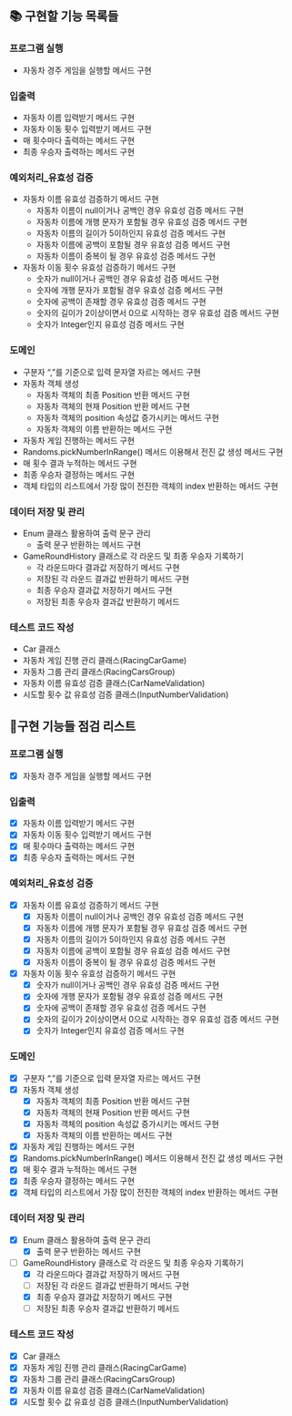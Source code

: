 ## 📚 구현할 기능 목록들

### 프로그램 실행

- 자동차 경주 게임을 실행할 메서드 구현

### 입출력

- 자동차 이름 입력받기 메서드 구현
- 자동차 이동 횟수 입력받기 메서드 구현
- 매 횟수마다 출력하는 메서드 구현
- 최종 우승자 출력하는 메서드 구현

### 예외처리_유효성 검증

- 자동차 이름 유효성 검증하기 메서드 구현
    - 자동차 이름이 null이거나 공백인 경우 유효성 검증 메서드 구현
    - 자동차 이름에 개행 문자가 포함될 경우 유효성 검증 메서드 구현
    - 자동차 이름의 길이가 5이하인지 유효성 검증 메서드 구현
    - 자동차 이름에 공백이 포함될 경우 유효성 검증 메서드 구현
    - 자동차 이름이 중복이 될 경우 유효성 검증 메서드 구현
- 자동차 이동 횟수 유효성 검증하기 메서드 구현
    - 숫자가 null이거나 공백인 경우 유효성 검증 메서드 구현
    - 숫자에 개행 문자가 포함될 경우 유효성 검증 메서드 구현
    - 숫자에 공백이 존재할 경우 유효성 검증 메서드 구현
    - 숫자의 길이가 2이상이면서 0으로 시작하는 경우 유효성 검증 메서드 구현
    - 숫자가 Integer인지 유효성 검증 메서드 구현

### 도메인

- 구분자 “,”를 기준으로 입력 문자열 자르는 메서드 구현
- 자동차 객체 생성
    - 자동차 객체의 최종 Position 반환 메서드 구현
    - 자동차 객체의 현재 Position 반환 메서드 구현
    - 자동차 객체의 position 속성값 증가시키는 메서드 구현
    - 자동차 객체의 이름 반환하는 메서드 구현
- 자동차 게임 진행하는 메서드 구현
- Randoms.pickNumberInRange() 메서드 이용해서 전진 값 생성 메서드 구현
- 매 횟수 결과 누적하는 메서드 구현
- 최종 우승자 결정하는 메서드 구현
- 객체 타입의 리스트에서 가장 많이 전진한 객체의 index 반환하는 메서드 구현

### 데이터 저장 및 관리

- Enum 클래스 활용하여 출력 문구 관리
    - 출력 문구 반환하는 메서드 구현
- GameRoundHistory 클래스로 각 라운드 및 최종 우승자 기록하기
    - 각 라운드마다 결과값 저장하기 메서드 구현
    - 저장된 각 라운드 결과값 반환하기 메서드 구현
    - 최종 우승자 결과값 저장하기 메서드 구현
    - 저장된 최종 우승자 결과값 반환하기 메서드

### 테스트 코드 작성

- Car 클래스
- 자동차 게임 진행 관리 클래스(RacingCarGame)
- 자동차 그룹 관리 클래스(RacingCarsGroup)
- 자동차 이름 유효성 검증 클래스(CarNameValidation)
- 시도할 횟수 값 유효성 검증 클래스(InputNumberValidation)

## 📝구현 기능들 점검 리스트

### 프로그램 실행

- [X]  자동차 경주 게임을 실행할 메서드 구현

### 입출력

- [X]  자동차 이름 입력받기 메서드 구현
- [X]  자동차 이동 횟수 입력받기 메서드 구현
- [X]  매 횟수마다 출력하는 메서드 구현
- [X]  최종 우승자 출력하는 메서드 구현

### 예외처리_유효성 검증

- [X]  자동차 이름 유효성 검증하기 메서드 구현
    - [X]  자동차 이름이 null이거나 공백인 경우 유효성 검증 메서드 구현
    - [X]  자동차 이름에 개행 문자가 포함될 경우 유효성 검증 메서드 구현
    - [X]  자동차 이름의 길이가 5이하인지 유효성 검증 메서드 구현
    - [X]  자동차 이름에 공백이 포함될 경우 유효성 검증 메서드 구현
    - [X]  자동차 이름이 중복이 될 경우 유효성 검증 메서드 구현
- [X]  자동차 이동 횟수 유효성 검증하기 메서드 구현
    - [X]  숫자가 null이거나 공백인 경우 유효성 검증 메서드 구현
    - [X]  숫자에 개행 문자가 포함될 경우 유효성 검증 메서드 구현
    - [X]  숫자에 공백이 존재할 경우 유효성 검증 메서드 구현
    - [X]  숫자의 길이가 2이상이면서 0으로 시작하는 경우 유효성 검증 메서드 구현
    - [X]  숫자가 Integer인지 유효성 검증 메서드 구현

### 도메인

- [X]  구분자 “,”를 기준으로 입력 문자열 자르는 메서드 구현
- [X]  자동차 객체 생성
    - [X]  자동차 객체의 최종 Position 반환 메서드 구현
    - [X]  자동차 객체의 현재 Position 반환 메서드 구현
    - [X]  자동차 객체의 position 속성값 증가시키는 메서드 구현
    - [X]  자동차 객체의 이름 반환하는 메서드 구현
- [X]  자동차 게임 진행하는 메서드 구현
- [X]  Randoms.pickNumberInRange() 메서드 이용해서 전진 값 생성 메서드 구현
- [X]  매 횟수 결과 누적하는 메서드 구현
- [X]  최종 우승자 결정하는 메서드 구현
- [X]  객체 타입의 리스트에서 가장 많이 전진한 객체의 index 반환하는 메서드 구현

### 데이터 저장 및 관리

- [X]  Enum 클래스 활용하여 출력 문구 관리
    - [X]  출력 문구 반환하는 메서드 구현
- [ ]  GameRoundHistory 클래스로 각 라운드 및 최종 우승자 기록하기
    - [X]  각 라운드마다 결과값 저장하기 메서드 구현
    - [ ]  저장된 각 라운드 결과값 반환하기 메서드 구현
    - [X]  최종 우승자 결과값 저장하기 메서드 구현
    - [ ]  저장된 최종 우승자 결과값 반환하기 메서드

### 테스트 코드 작성

- [X]  Car 클래스
- [X]  자동차 게임 진행 관리 클래스(RacingCarGame)
- [X]  자동차 그룹 관리 클래스(RacingCarsGroup)
- [X]  자동차 이름 유효성 검증 클래스(CarNameValidation)
- [X]  시도할 횟수 값 유효성 검증 클래스(InputNumberValidation)